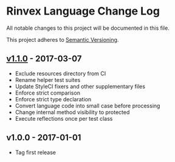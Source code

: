 # Rinvex Language Change Log

All notable changes to this project will be documented in this file.

This project adheres to [Semantic Versioning](CONTRIBUTING.md).


## [v1.1.0] - 2017-03-07
- Exclude resources directory from CI
- Rename helper test suites
- Update StyleCI fixers and other supplementary files
- Enforce strict comparison
- Enforce strict type declaration
- Convert language code into small case before processing
- Change internal method visibility to protected
- Execute reflections once per test class

## v1.0.0 - 2017-01-01
- Tag first release

[v1.1.0]: https://github.com/rinvex/language/compare/v1.0.0...v1.1.0
